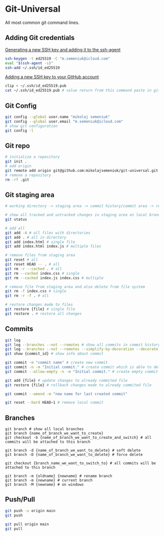 # Git-Universal
All most common git command lines.

## Adding Git credentials
[Generating a new SSH key and adding it to the ssh-agent](https://docs.github.com/en/authentication/connecting-to-github-with-ssh/generating-a-new-ssh-key-and-adding-it-to-the-ssh-agent)
```sh
ssh-keygen -t ed25519 -C "m.semeniuk@icloud.com"
eval "$(ssh-agent -s)"
ssh-add ~/.ssh/id_ed25519
```
[Adding a new SSH key to your GitHub account](https://docs.github.com/en/authentication/connecting-to-github-with-ssh/adding-a-new-ssh-key-to-your-github-account)
```sh
clip < ~/.ssh/id_ed25519.pub
cat ~/.ssh/id_ed25519.pub # value return from this command paste in github SSH keys
```

## Git Config
```sh
git config --global user.name "mikolaj semeniuk"
git config --global user.email "m.semeniuk@icloud.com"
# show git configuration
git config -l
```
## Git repo
```sh
# initialize a repository
git init .
# add origin
git remote add origin git@github.com:mikolajsemeniuk/git-universal.git
# remove a repository
rm -rf .git
```

## Git staging area
```sh
# working directory -> staging area -> commit history/commit area -> remote server

# show all tracked and untracked changes in staging area on local branch
git status

# add all
git add -A # all files with directories
git add . # all in directory
git add index.html # single file
git add index.html index.js # multiple files

# remove files from staging area
git reset # all
git reset HEAD -- . # all
git rm -r --cached . # all
git rm --cached index.css # single
git rm --cached index.js index.css # multiple

# remove file from staging area and also delete from file system
git rm -f index.css # single
git rm -r -f . # all

# restore changes made to files
git restore {file} # single file
git restore . # restore all changes
```

## Commits
```sh
git log
git log --branches --not --remotes # show all commits in commit history/commit area
git log --branches --not --remotes --simplify-by-decoration --decorate --oneline # the same but simplify
git show {commit_id} # show info about commit

git commit -m "commit name" # create new commit
git commit -n -m "Initial commit." # create commit which is able to delete
git commit --allow-empty -n -m "Initial commit." # create empty commit which is able to delete

git add {file} # update changes to already commited file
git restore {file} # rollback changes made to already commited file

git commit --amend -m "new name for last created commit"

git reset --hard HEAD~1 # remove local commit
```
## Branches
```
git branch # show all local branches
git branch {name_of_branch_we_want_to_create}
git checkout -b {name_of_branch_we_want_to_create_and_switch} # all commits will be attached to this branch

git branch -d {name_of_branch_we_want_to_delete} # soft delete
git branch -D {name_of_branch_we_want_to_delete} # force delete

git checkout {branch_name_we_want_to_switch_to} # all commits will be attached to this branch

git branch -m {oldname} {newname} # rename branch
git branch -m {newname} # current branch
git branch -M {newname} # on windows
```
## Push/Pull
```sh
git push -u origin main
git push

git pull origin main
git pull
```
